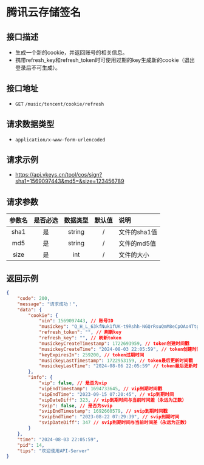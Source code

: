# 腾讯云存储签名 <Badge type="tip" text="V3" /> <Badge type="new" text="new" />

## 接口描述
- 生成一个新的cookie，并返回账号的相关信息。
- 携带refresh_key和refresh_token时可使用过期的key生成新的cookie（退出登录后不可生成）。

## 接口地址
-  `GET` `/music/tencent/cookie/refresh`

## 请求数据类型
- `application/x-www-form-urlencoded`

## 请求示例
- https://api.vkeys.cn/tool/cos/sign?sha1=1569097443&md5=&size=123456789

## 请求参数

<div class="table-overflow">

|      参数名      | 是否必选 |  数据类型  | 默认值 | 说明       |
|:-------------:|:----:|:------:|:---:|:---------|
|     sha1      |  是   | string |  /  | 文件的sha1值 |
|      md5      |  是   | string |  /  | 文件的md5值  |
|     size      |  是   |  int   |  /  | 文件的大小    |

</div>

## 返回示例
``` json
{
    "code": 200,
    "message": "请求成功！",
    "data": {
        "cookie": {
            "uin": 1569097443, // 账号ID
            "musickey": "Q_H_L_63kfNuk1fUK-t9Rshh-NGQrRsuQmM8eCpOAo4TtgtNtGBY7_4KESYJVVrXh35gdQrsbIJhHLcKGsNEjHRzwHMZ-CPaFB-i6gAsgcCLTYB-4KIh_SwMdTWUVWrZf-LyAhajDfpv5uwvu0-k0KiS3w",// token字段
            "refresh_token": "", // 刷新key
            "refresh_key": "", // 刷新token
            "musickeyCreateTimestamp": 1722693959, // token创建时间戳
            "musickeyCreateTime": "2024-08-03 22:05:59", // token创建时间
            "keyExpiresIn": 259200, // token过期时间
            "musickeyLastTimestamp": 1722953159, // token最后更新时间戳
            "musickeyLastTime": "2024-08-06 22:05:59" // token最后更新时间
        },
        "info": {
            "vip": false, // 是否为vip
            "vipEndTimestamp": 1694733645, // vip到期时间戳
            "vipEndTime": "2023-09-15 07:20:45", // vip到期时间
            "vipDateDiff": 323, // vip到期时间与当前时间差（永远为正数）
            "svip": false, // 是否为svip
            "svipEndTimestamp": 1692660579, // svip到期时间戳
            "svipEndTime": "2023-08-22 07:29:39", // svip到期时间
            "svipDateDiff": 347 // svip到期时间与当前时间差（永远为正数）
        }
    },
    "time": "2024-08-03 22:05:59",
    "pid": 14,
    "tips": "欢迎使用API-Server"
}
```

